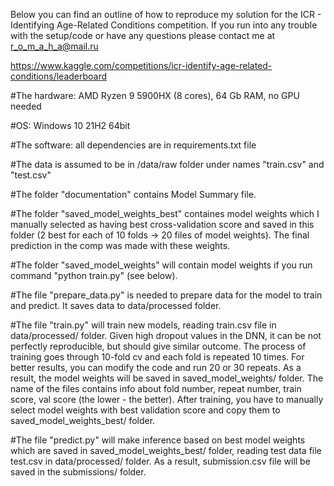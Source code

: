 Below you can find an outline of how to reproduce my solution for the ICR - Identifying Age-Related Conditions competition.
If you run into any trouble with the setup/code or have any questions please contact me at r_o_m_a_h_a@mail.ru

https://www.kaggle.com/competitions/icr-identify-age-related-conditions/leaderboard

#The hardware: AMD Ryzen 9 5900HX (8 cores), 64 Gb RAM, no GPU needed

#OS: Windows 10 21H2 64bit

#The software: all dependencies are in requirements.txt file

#The data is assumed to be in /data/raw folder under names "train.csv" and "test.csv"

#The folder "documentation" contains Model Summary file.

#The folder "saved_model_weights_best" containes model weights which I manually selected as having best cross-validation score and saved in this folder (2 best for each of 10 folds -> 20 files of model weights).
The final prediction in the comp was made with these weights.

#The folder "saved_model_weights" will contain model weights if you run command "python train.py" (see below).

#The file "prepare_data.py" is needed to prepare data for the model to train and predict. It saves data to data/processed folder.

#The file "train.py" will train new models, reading train.csv file in data/processed/ folder. Given high dropout values in the DNN, it can be not perfectly reproducible, but should give similar outcome.
The process of training goes through 10-fold cv and each fold is repeated 10 times. For better results, you can modify the code and run 20 or 30 repeats. 
As a result, the model weights will be saved in saved_model_weights/ folder. The name of the files contains info about fold number, repeat number, train score, val score (the lower - the better).
After training, you have to manually select model weights with best validation score and copy them to saved_model_weights_best/ folder.

#The file "predict.py" will make inference based on best model weights which are saved in saved_model_weights_best/ folder, reading test data file test.csv in data/processed/ folder.
As a result, submission.csv file will be saved in the submissions/ folder.
